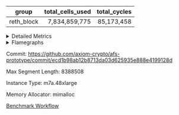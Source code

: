 | group | total_cells_used | total_cycles |
| --- | --- | --- |
| reth_block | <div style='text-align: right'>7,834,859,775</div>  | <div style='text-align: right'>85,173,458</div>  |


<details>
<summary>Detailed Metrics</summary>

| group | block_number | segment | total_cells_used | total_cycles |
| --- | --- | --- | --- | --- |
| reth_block | 18884864 | 0 | <div style='text-align: right'>2,538,037,529</div>  | <div style='text-align: right'>22,602,184</div>  |
| reth_block | 18884864 | 1 | <div style='text-align: right'>1,871,142,199</div>  | <div style='text-align: right'>24,525,931</div>  |
| reth_block | 18884864 | 2 | <div style='text-align: right'>1,591,771,917</div>  | <div style='text-align: right'>24,688,036</div>  |
| reth_block | 18884864 | 3 | <div style='text-align: right'>1,833,908,130</div>  | <div style='text-align: right'>13,357,307</div>  |

| group | block_number | chip_name | segment | rows_used |
| --- | --- | --- | --- | --- |
| reth_block | 18884864 | ProgramChip | 0 | <div style='text-align: right'>534,650</div>  |
| reth_block | 18884864 | VmConnectorAir | 0 | <div style='text-align: right'>2</div>  |
| reth_block | 18884864 | Boundary | 0 | <div style='text-align: right'>1,073,912</div>  |
| reth_block | 18884864 | Merkle | 0 | <div style='text-align: right'>1,077,184</div>  |
| reth_block | 18884864 | AccessAdapter<4> | 0 | <div style='text-align: right'>34</div>  |
| reth_block | 18884864 | AccessAdapter<8> | 0 | <div style='text-align: right'>1,073,924</div>  |
| reth_block | 18884864 | AccessAdapter<16> | 0 | <div style='text-align: right'>38</div>  |
| reth_block | 18884864 | AccessAdapter<32> | 0 | <div style='text-align: right'>20</div>  |
| reth_block | 18884864 | <Rv32VecHeapAdapterAir<1, 2, 2, 32, 32>,FieldExpressionCoreAir> | 0 | <div style='text-align: right'>1</div>  |
| reth_block | 18884864 | <Rv32VecHeapAdapterAir<2, 2, 2, 32, 32>,FieldExpressionCoreAir> | 0 | <div style='text-align: right'>1</div>  |
| reth_block | 18884864 | <Rv32IsEqualModAdapterAir<2, 1, 32, 32>,ModularIsEqualCoreAir<32, 4, 8>> | 0 | <div style='text-align: right'>1</div>  |
| reth_block | 18884864 | <Rv32VecHeapAdapterAir<2, 1, 1, 32, 32>,ModularMulDivCoreAir> | 0 | <div style='text-align: right'>1</div>  |
| reth_block | 18884864 | <Rv32VecHeapAdapterAir<2, 1, 1, 32, 32>,ModularAddSubCoreAir> | 0 | <div style='text-align: right'>1</div>  |
| reth_block | 18884864 | KeccakVmAir | 0 | <div style='text-align: right'>142,392</div>  |
| reth_block | 18884864 | <Rv32HintStoreAdapterAir,Rv32HintStoreCoreAir> | 0 | <div style='text-align: right'>644,853</div>  |
| reth_block | 18884864 | <Rv32MultAdapterAir,MulHCoreAir<4, 8>> | 0 | <div style='text-align: right'>7,676</div>  |
| reth_block | 18884864 | <Rv32MultAdapterAir,MultiplicationCoreAir<4, 8>> | 0 | <div style='text-align: right'>25,111</div>  |
| reth_block | 18884864 | RangeTupleCheckerAir<2> | 0 | <div style='text-align: right'>524,288</div>  |
| reth_block | 18884864 | <Rv32RdWriteAdapterAir,Rv32AuipcCoreAir> | 0 | <div style='text-align: right'>225,265</div>  |
| reth_block | 18884864 | <Rv32JalrAdapterAir,Rv32JalrCoreAir> | 0 | <div style='text-align: right'>470,363</div>  |
| reth_block | 18884864 | <Rv32CondRdWriteAdapterAir,Rv32JalLuiCoreAir> | 0 | <div style='text-align: right'>578,466</div>  |
| reth_block | 18884864 | <Rv32BranchAdapterAir,BranchLessThanCoreAir<4, 8>> | 0 | <div style='text-align: right'>698,890</div>  |
| reth_block | 18884864 | <Rv32BranchAdapterAir,BranchEqualCoreAir<4>> | 0 | <div style='text-align: right'>2,144,353</div>  |
| reth_block | 18884864 | <Rv32LoadStoreAdapterAir,LoadSignExtendCoreAir<4, 8>> | 0 | <div style='text-align: right'>567,479</div>  |
| reth_block | 18884864 | <Rv32LoadStoreAdapterAir,LoadStoreCoreAir<4>> | 0 | <div style='text-align: right'>8,388,530</div>  |
| reth_block | 18884864 | <Rv32BaseAluAdapterAir,ShiftCoreAir<4, 8>> | 0 | <div style='text-align: right'>728,909</div>  |
| reth_block | 18884864 | <Rv32BaseAluAdapterAir,LessThanCoreAir<4, 8>> | 0 | <div style='text-align: right'>481,043</div>  |
| reth_block | 18884864 | <Rv32BaseAluAdapterAir,BaseAluCoreAir<4, 8>> | 0 | <div style='text-align: right'>7,581,066</div>  |
| reth_block | 18884864 | BitwiseOperationLookupAir<8> | 0 | <div style='text-align: right'>65,536</div>  |
| reth_block | 18884864 | PhantomAir | 0 | <div style='text-align: right'>59,681</div>  |
| reth_block | 18884864 | Poseidon2VmAir<BabyBearParameters> | 0 | <div style='text-align: right'>2,151,096</div>  |
| reth_block | 18884864 | VariableRangeCheckerAir | 0 | <div style='text-align: right'>262,144</div>  |
| reth_block | 18884864 | ProgramChip | 1 | <div style='text-align: right'>534,650</div>  |
| reth_block | 18884864 | VmConnectorAir | 1 | <div style='text-align: right'>2</div>  |
| reth_block | 18884864 | Boundary | 1 | <div style='text-align: right'>769,790</div>  |
| reth_block | 18884864 | Merkle | 1 | <div style='text-align: right'>793,552</div>  |
| reth_block | 18884864 | AccessAdapter<8> | 1 | <div style='text-align: right'>790,206</div>  |
| reth_block | 18884864 | AccessAdapter<16> | 1 | <div style='text-align: right'>16,932</div>  |
| reth_block | 18884864 | AccessAdapter<32> | 1 | <div style='text-align: right'>8,466</div>  |
| reth_block | 18884864 | <Rv32VecHeapAdapterAir<1, 2, 2, 32, 32>,FieldExpressionCoreAir> | 1 | <div style='text-align: right'>7,620</div>  |
| reth_block | 18884864 | <Rv32VecHeapAdapterAir<2, 2, 2, 32, 32>,FieldExpressionCoreAir> | 1 | <div style='text-align: right'>4,366</div>  |
| reth_block | 18884864 | <Rv32IsEqualModAdapterAir<2, 1, 32, 32>,ModularIsEqualCoreAir<32, 4, 8>> | 1 | <div style='text-align: right'>19,167</div>  |
| reth_block | 18884864 | <Rv32VecHeapAdapterAir<2, 1, 1, 32, 32>,ModularMulDivCoreAir> | 1 | <div style='text-align: right'>90</div>  |
| reth_block | 18884864 | <Rv32VecHeapAdapterAir<2, 1, 1, 32, 32>,ModularAddSubCoreAir> | 1 | <div style='text-align: right'>30</div>  |
| reth_block | 18884864 | KeccakVmAir | 1 | <div style='text-align: right'>11,064</div>  |
| reth_block | 18884864 | <Rv32HintStoreAdapterAir,Rv32HintStoreCoreAir> | 1 | <div style='text-align: right'>240</div>  |
| reth_block | 18884864 | <Rv32MultAdapterAir,DivRemCoreAir<4, 8>> | 1 | <div style='text-align: right'>684</div>  |
| reth_block | 18884864 | <Rv32MultAdapterAir,MulHCoreAir<4, 8>> | 1 | <div style='text-align: right'>120,880</div>  |
| reth_block | 18884864 | <Rv32MultAdapterAir,MultiplicationCoreAir<4, 8>> | 1 | <div style='text-align: right'>263,470</div>  |
| reth_block | 18884864 | RangeTupleCheckerAir<2> | 1 | <div style='text-align: right'>524,288</div>  |
| reth_block | 18884864 | <Rv32RdWriteAdapterAir,Rv32AuipcCoreAir> | 1 | <div style='text-align: right'>62,635</div>  |
| reth_block | 18884864 | <Rv32JalrAdapterAir,Rv32JalrCoreAir> | 1 | <div style='text-align: right'>352,461</div>  |
| reth_block | 18884864 | <Rv32CondRdWriteAdapterAir,Rv32JalLuiCoreAir> | 1 | <div style='text-align: right'>414,738</div>  |
| reth_block | 18884864 | <Rv32BranchAdapterAir,BranchLessThanCoreAir<4, 8>> | 1 | <div style='text-align: right'>1,986,663</div>  |
| reth_block | 18884864 | <Rv32BranchAdapterAir,BranchEqualCoreAir<4>> | 1 | <div style='text-align: right'>2,113,332</div>  |
| reth_block | 18884864 | <Rv32LoadStoreAdapterAir,LoadSignExtendCoreAir<4, 8>> | 1 | <div style='text-align: right'>862,088</div>  |
| reth_block | 18884864 | <Rv32LoadStoreAdapterAir,LoadStoreCoreAir<4>> | 1 | <div style='text-align: right'>7,883,819</div>  |
| reth_block | 18884864 | <Rv32BaseAluAdapterAir,ShiftCoreAir<4, 8>> | 1 | <div style='text-align: right'>1,409,003</div>  |
| reth_block | 18884864 | <Rv32BaseAluAdapterAir,LessThanCoreAir<4, 8>> | 1 | <div style='text-align: right'>632,407</div>  |
| reth_block | 18884864 | <Rv32BaseAluAdapterAir,BaseAluCoreAir<4, 8>> | 1 | <div style='text-align: right'>8,388,526</div>  |
| reth_block | 18884864 | BitwiseOperationLookupAir<8> | 1 | <div style='text-align: right'>65,536</div>  |
| reth_block | 18884864 | PhantomAir | 1 | <div style='text-align: right'>3,248</div>  |
| reth_block | 18884864 | Poseidon2VmAir<BabyBearParameters> | 1 | <div style='text-align: right'>1,563,342</div>  |
| reth_block | 18884864 | VariableRangeCheckerAir | 1 | <div style='text-align: right'>262,144</div>  |
| reth_block | 18884864 | ProgramChip | 2 | <div style='text-align: right'>534,650</div>  |
| reth_block | 18884864 | VmConnectorAir | 2 | <div style='text-align: right'>2</div>  |
| reth_block | 18884864 | Boundary | 2 | <div style='text-align: right'>558,556</div>  |
| reth_block | 18884864 | Merkle | 2 | <div style='text-align: right'>572,810</div>  |
| reth_block | 18884864 | AccessAdapter<8> | 2 | <div style='text-align: right'>559,932</div>  |
| reth_block | 18884864 | AccessAdapter<16> | 2 | <div style='text-align: right'>1,136</div>  |
| reth_block | 18884864 | AccessAdapter<32> | 2 | <div style='text-align: right'>568</div>  |
| reth_block | 18884864 | <Rv32VecHeapAdapterAir<1, 2, 2, 32, 32>,FieldExpressionCoreAir> | 2 | <div style='text-align: right'>508</div>  |
| reth_block | 18884864 | <Rv32VecHeapAdapterAir<2, 2, 2, 32, 32>,FieldExpressionCoreAir> | 2 | <div style='text-align: right'>295</div>  |
| reth_block | 18884864 | <Rv32IsEqualModAdapterAir<2, 1, 32, 32>,ModularIsEqualCoreAir<32, 4, 8>> | 2 | <div style='text-align: right'>1,278</div>  |
| reth_block | 18884864 | <Rv32VecHeapAdapterAir<2, 1, 1, 32, 32>,ModularMulDivCoreAir> | 2 | <div style='text-align: right'>6</div>  |
| reth_block | 18884864 | <Rv32VecHeapAdapterAir<2, 1, 1, 32, 32>,ModularAddSubCoreAir> | 2 | <div style='text-align: right'>2</div>  |
| reth_block | 18884864 | KeccakVmAir | 2 | <div style='text-align: right'>3,888</div>  |
| reth_block | 18884864 | <Rv32HintStoreAdapterAir,Rv32HintStoreCoreAir> | 2 | <div style='text-align: right'>16</div>  |
| reth_block | 18884864 | <Rv32MultAdapterAir,DivRemCoreAir<4, 8>> | 2 | <div style='text-align: right'>800</div>  |
| reth_block | 18884864 | <Rv32MultAdapterAir,MulHCoreAir<4, 8>> | 2 | <div style='text-align: right'>188,596</div>  |
| reth_block | 18884864 | <Rv32MultAdapterAir,MultiplicationCoreAir<4, 8>> | 2 | <div style='text-align: right'>323,570</div>  |
| reth_block | 18884864 | RangeTupleCheckerAir<2> | 2 | <div style='text-align: right'>524,288</div>  |
| reth_block | 18884864 | <Rv32RdWriteAdapterAir,Rv32AuipcCoreAir> | 2 | <div style='text-align: right'>53,173</div>  |
| reth_block | 18884864 | <Rv32JalrAdapterAir,Rv32JalrCoreAir> | 2 | <div style='text-align: right'>413,250</div>  |
| reth_block | 18884864 | <Rv32CondRdWriteAdapterAir,Rv32JalLuiCoreAir> | 2 | <div style='text-align: right'>367,183</div>  |
| reth_block | 18884864 | <Rv32BranchAdapterAir,BranchLessThanCoreAir<4, 8>> | 2 | <div style='text-align: right'>1,727,296</div>  |
| reth_block | 18884864 | <Rv32BranchAdapterAir,BranchEqualCoreAir<4>> | 2 | <div style='text-align: right'>2,056,775</div>  |
| reth_block | 18884864 | <Rv32LoadStoreAdapterAir,LoadSignExtendCoreAir<4, 8>> | 2 | <div style='text-align: right'>720,846</div>  |
| reth_block | 18884864 | <Rv32LoadStoreAdapterAir,LoadStoreCoreAir<4>> | 2 | <div style='text-align: right'>8,388,567</div>  |
| reth_block | 18884864 | <Rv32BaseAluAdapterAir,ShiftCoreAir<4, 8>> | 2 | <div style='text-align: right'>1,334,672</div>  |
| reth_block | 18884864 | <Rv32BaseAluAdapterAir,LessThanCoreAir<4, 8>> | 2 | <div style='text-align: right'>907,475</div>  |
| reth_block | 18884864 | <Rv32BaseAluAdapterAir,BaseAluCoreAir<4, 8>> | 2 | <div style='text-align: right'>8,201,746</div>  |
| reth_block | 18884864 | BitwiseOperationLookupAir<8> | 2 | <div style='text-align: right'>65,536</div>  |
| reth_block | 18884864 | PhantomAir | 2 | <div style='text-align: right'>1,812</div>  |
| reth_block | 18884864 | Poseidon2VmAir<BabyBearParameters> | 2 | <div style='text-align: right'>1,131,366</div>  |
| reth_block | 18884864 | VariableRangeCheckerAir | 2 | <div style='text-align: right'>262,144</div>  |
| reth_block | 18884864 | ProgramChip | 3 | <div style='text-align: right'>534,650</div>  |
| reth_block | 18884864 | VmConnectorAir | 3 | <div style='text-align: right'>2</div>  |
| reth_block | 18884864 | Boundary | 3 | <div style='text-align: right'>662,810</div>  |
| reth_block | 18884864 | Merkle | 3 | <div style='text-align: right'>889,860</div>  |
| reth_block | 18884864 | AccessAdapter<2> | 3 | <div style='text-align: right'>91,014</div>  |
| reth_block | 18884864 | AccessAdapter<4> | 3 | <div style='text-align: right'>46,886</div>  |
| reth_block | 18884864 | AccessAdapter<8> | 3 | <div style='text-align: right'>662,810</div>  |
| reth_block | 18884864 | KeccakVmAir | 3 | <div style='text-align: right'>133,776</div>  |
| reth_block | 18884864 | <Rv32MultAdapterAir,DivRemCoreAir<4, 8>> | 3 | <div style='text-align: right'>42</div>  |
| reth_block | 18884864 | <Rv32MultAdapterAir,MulHCoreAir<4, 8>> | 3 | <div style='text-align: right'>30,711</div>  |
| reth_block | 18884864 | <Rv32MultAdapterAir,MultiplicationCoreAir<4, 8>> | 3 | <div style='text-align: right'>95,310</div>  |
| reth_block | 18884864 | RangeTupleCheckerAir<2> | 3 | <div style='text-align: right'>524,288</div>  |
| reth_block | 18884864 | <Rv32RdWriteAdapterAir,Rv32AuipcCoreAir> | 3 | <div style='text-align: right'>86,361</div>  |
| reth_block | 18884864 | <Rv32JalrAdapterAir,Rv32JalrCoreAir> | 3 | <div style='text-align: right'>245,887</div>  |
| reth_block | 18884864 | <Rv32CondRdWriteAdapterAir,Rv32JalLuiCoreAir> | 3 | <div style='text-align: right'>195,070</div>  |
| reth_block | 18884864 | <Rv32BranchAdapterAir,BranchLessThanCoreAir<4, 8>> | 3 | <div style='text-align: right'>713,432</div>  |
| reth_block | 18884864 | <Rv32BranchAdapterAir,BranchEqualCoreAir<4>> | 3 | <div style='text-align: right'>1,271,287</div>  |
| reth_block | 18884864 | <Rv32LoadStoreAdapterAir,LoadSignExtendCoreAir<4, 8>> | 3 | <div style='text-align: right'>626,158</div>  |
| reth_block | 18884864 | <Rv32LoadStoreAdapterAir,LoadStoreCoreAir<4>> | 3 | <div style='text-align: right'>4,375,841</div>  |
| reth_block | 18884864 | <Rv32BaseAluAdapterAir,ShiftCoreAir<4, 8>> | 3 | <div style='text-align: right'>678,164</div>  |
| reth_block | 18884864 | <Rv32BaseAluAdapterAir,LessThanCoreAir<4, 8>> | 3 | <div style='text-align: right'>291,432</div>  |
| reth_block | 18884864 | <Rv32BaseAluAdapterAir,BaseAluCoreAir<4, 8>> | 3 | <div style='text-align: right'>4,741,471</div>  |
| reth_block | 18884864 | BitwiseOperationLookupAir<8> | 3 | <div style='text-align: right'>65,536</div>  |
| reth_block | 18884864 | PhantomAir | 3 | <div style='text-align: right'>3,419</div>  |
| reth_block | 18884864 | Poseidon2VmAir<BabyBearParameters> | 3 | <div style='text-align: right'>1,552,670</div>  |
| reth_block | 18884864 | VariableRangeCheckerAir | 3 | <div style='text-align: right'>262,144</div>  |

| group | block_number | dsl_ir | opcode | segment | frequency |
| --- | --- | --- | --- | --- | --- |
| reth_block | 18884864 |  | ADD | 0 | <div style='text-align: right'>5,741,669</div>  |
| reth_block | 18884864 |  | AND | 0 | <div style='text-align: right'>1,216,130</div>  |
| reth_block | 18884864 |  | AUIPC | 0 | <div style='text-align: right'>225,265</div>  |
| reth_block | 18884864 |  | BEQ | 0 | <div style='text-align: right'>628,209</div>  |
| reth_block | 18884864 |  | BGE | 0 | <div style='text-align: right'>103</div>  |
| reth_block | 18884864 |  | BGEU | 0 | <div style='text-align: right'>40,068</div>  |
| reth_block | 18884864 |  | BLT | 0 | <div style='text-align: right'>41,221</div>  |
| reth_block | 18884864 |  | BLTU | 0 | <div style='text-align: right'>617,498</div>  |
| reth_block | 18884864 |  | BNE | 0 | <div style='text-align: right'>1,516,144</div>  |
| reth_block | 18884864 |  | EcAddNe | 0 | <div style='text-align: right'>1</div>  |
| reth_block | 18884864 |  | EcDouble | 0 | <div style='text-align: right'>1</div>  |
| reth_block | 18884864 |  | HINT_STOREW | 0 | <div style='text-align: right'>644,853</div>  |
| reth_block | 18884864 |  | JAL | 0 | <div style='text-align: right'>249,922</div>  |
| reth_block | 18884864 |  | JALR | 0 | <div style='text-align: right'>470,363</div>  |
| reth_block | 18884864 |  | KECCAK256 | 0 | <div style='text-align: right'>491</div>  |
| reth_block | 18884864 |  | LOADB | 0 | <div style='text-align: right'>564,954</div>  |
| reth_block | 18884864 |  | LOADBU | 0 | <div style='text-align: right'>637,534</div>  |
| reth_block | 18884864 |  | LOADH | 0 | <div style='text-align: right'>2,525</div>  |
| reth_block | 18884864 |  | LOADHU | 0 | <div style='text-align: right'>643</div>  |
| reth_block | 18884864 |  | LOADW | 0 | <div style='text-align: right'>3,202,708</div>  |
| reth_block | 18884864 |  | LUI | 0 | <div style='text-align: right'>328,544</div>  |
| reth_block | 18884864 |  | MUL | 0 | <div style='text-align: right'>25,111</div>  |
| reth_block | 18884864 |  | MULHU | 0 | <div style='text-align: right'>7,676</div>  |
| reth_block | 18884864 |  | ModularAddSub | 0 | <div style='text-align: right'>2</div>  |
| reth_block | 18884864 |  | ModularMulDiv | 0 | <div style='text-align: right'>2</div>  |
| reth_block | 18884864 |  | OR | 0 | <div style='text-align: right'>449,787</div>  |
| reth_block | 18884864 |  | PHANTOM | 0 | <div style='text-align: right'>59,681</div>  |
| reth_block | 18884864 |  | SETUP_ISEQ | 0 | <div style='text-align: right'>2</div>  |
| reth_block | 18884864 |  | SLL | 0 | <div style='text-align: right'>383,444</div>  |
| reth_block | 18884864 |  | SLT | 0 | <div style='text-align: right'>3,661</div>  |
| reth_block | 18884864 |  | SLTU | 0 | <div style='text-align: right'>477,382</div>  |
| reth_block | 18884864 |  | SRA | 0 | <div style='text-align: right'>3,660</div>  |
| reth_block | 18884864 |  | SRL | 0 | <div style='text-align: right'>341,805</div>  |
| reth_block | 18884864 |  | STOREB | 0 | <div style='text-align: right'>1,217,496</div>  |
| reth_block | 18884864 |  | STOREH | 0 | <div style='text-align: right'>43,892</div>  |
| reth_block | 18884864 |  | STOREW | 0 | <div style='text-align: right'>3,286,257</div>  |
| reth_block | 18884864 |  | SUB | 0 | <div style='text-align: right'>142,023</div>  |
| reth_block | 18884864 |  | XOR | 0 | <div style='text-align: right'>31,457</div>  |
| reth_block | 18884864 |  | ADD | 1 | <div style='text-align: right'>6,087,814</div>  |
| reth_block | 18884864 |  | AND | 1 | <div style='text-align: right'>937,205</div>  |
| reth_block | 18884864 |  | AUIPC | 1 | <div style='text-align: right'>62,635</div>  |
| reth_block | 18884864 |  | BEQ | 1 | <div style='text-align: right'>1,175,963</div>  |
| reth_block | 18884864 |  | BGE | 1 | <div style='text-align: right'>767,955</div>  |
| reth_block | 18884864 |  | BGEU | 1 | <div style='text-align: right'>916,620</div>  |
| reth_block | 18884864 |  | BLT | 1 | <div style='text-align: right'>20,510</div>  |
| reth_block | 18884864 |  | BLTU | 1 | <div style='text-align: right'>281,578</div>  |
| reth_block | 18884864 |  | BNE | 1 | <div style='text-align: right'>937,369</div>  |
| reth_block | 18884864 |  | DIVU | 1 | <div style='text-align: right'>342</div>  |
| reth_block | 18884864 |  | EcAddNe | 1 | <div style='text-align: right'>4,366</div>  |
| reth_block | 18884864 |  | EcDouble | 1 | <div style='text-align: right'>7,620</div>  |
| reth_block | 18884864 |  | HINT_STOREW | 1 | <div style='text-align: right'>240</div>  |
| reth_block | 18884864 |  | IS_EQ | 1 | <div style='text-align: right'>19,227</div>  |
| reth_block | 18884864 |  | JAL | 1 | <div style='text-align: right'>266,654</div>  |
| reth_block | 18884864 |  | JALR | 1 | <div style='text-align: right'>352,461</div>  |
| reth_block | 18884864 |  | KECCAK256 | 1 | <div style='text-align: right'>344</div>  |
| reth_block | 18884864 |  | LOADB | 1 | <div style='text-align: right'>861,588</div>  |
| reth_block | 18884864 |  | LOADBU | 1 | <div style='text-align: right'>1,398,628</div>  |
| reth_block | 18884864 |  | LOADH | 1 | <div style='text-align: right'>500</div>  |
| reth_block | 18884864 |  | LOADHU | 1 | <div style='text-align: right'>805</div>  |
| reth_block | 18884864 |  | LOADW | 1 | <div style='text-align: right'>3,194,291</div>  |
| reth_block | 18884864 |  | LUI | 1 | <div style='text-align: right'>148,084</div>  |
| reth_block | 18884864 |  | MUL | 1 | <div style='text-align: right'>263,470</div>  |
| reth_block | 18884864 |  | MULH | 1 | <div style='text-align: right'>1,137</div>  |
| reth_block | 18884864 |  | MULHU | 1 | <div style='text-align: right'>119,743</div>  |
| reth_block | 18884864 |  | ModularAddSub | 1 | <div style='text-align: right'>30</div>  |
| reth_block | 18884864 |  | ModularMulDiv | 1 | <div style='text-align: right'>150</div>  |
| reth_block | 18884864 |  | OR | 1 | <div style='text-align: right'>922,902</div>  |
| reth_block | 18884864 |  | PHANTOM | 1 | <div style='text-align: right'>3,248</div>  |
| reth_block | 18884864 |  | REMU | 1 | <div style='text-align: right'>342</div>  |
| reth_block | 18884864 |  | SLL | 1 | <div style='text-align: right'>897,111</div>  |
| reth_block | 18884864 |  | SLT | 1 | <div style='text-align: right'>838</div>  |
| reth_block | 18884864 |  | SLTU | 1 | <div style='text-align: right'>631,569</div>  |
| reth_block | 18884864 |  | SRA | 1 | <div style='text-align: right'>51,366</div>  |
| reth_block | 18884864 |  | SRL | 1 | <div style='text-align: right'>460,526</div>  |
| reth_block | 18884864 |  | STOREB | 1 | <div style='text-align: right'>301,864</div>  |
| reth_block | 18884864 |  | STOREH | 1 | <div style='text-align: right'>2,309</div>  |
| reth_block | 18884864 |  | STOREW | 1 | <div style='text-align: right'>2,985,922</div>  |
| reth_block | 18884864 |  | SUB | 1 | <div style='text-align: right'>242,358</div>  |
| reth_block | 18884864 |  | XOR | 1 | <div style='text-align: right'>198,247</div>  |
| reth_block | 18884864 |  | ADD | 2 | <div style='text-align: right'>6,099,859</div>  |
| reth_block | 18884864 |  | AND | 2 | <div style='text-align: right'>776,282</div>  |
| reth_block | 18884864 |  | AUIPC | 2 | <div style='text-align: right'>53,173</div>  |
| reth_block | 18884864 |  | BEQ | 2 | <div style='text-align: right'>1,125,805</div>  |
| reth_block | 18884864 |  | BGE | 2 | <div style='text-align: right'>670,426</div>  |
| reth_block | 18884864 |  | BGEU | 2 | <div style='text-align: right'>829,591</div>  |
| reth_block | 18884864 |  | BLT | 2 | <div style='text-align: right'>24,707</div>  |
| reth_block | 18884864 |  | BLTU | 2 | <div style='text-align: right'>202,572</div>  |
| reth_block | 18884864 |  | BNE | 2 | <div style='text-align: right'>930,970</div>  |
| reth_block | 18884864 |  | DIVU | 2 | <div style='text-align: right'>400</div>  |
| reth_block | 18884864 |  | EcAddNe | 2 | <div style='text-align: right'>295</div>  |
| reth_block | 18884864 |  | EcDouble | 2 | <div style='text-align: right'>508</div>  |
| reth_block | 18884864 |  | HINT_STOREW | 2 | <div style='text-align: right'>16</div>  |
| reth_block | 18884864 |  | IS_EQ | 2 | <div style='text-align: right'>1,282</div>  |
| reth_block | 18884864 |  | JAL | 2 | <div style='text-align: right'>252,209</div>  |
| reth_block | 18884864 |  | JALR | 2 | <div style='text-align: right'>413,250</div>  |
| reth_block | 18884864 |  | KECCAK256 | 2 | <div style='text-align: right'>162</div>  |
| reth_block | 18884864 |  | LOADB | 2 | <div style='text-align: right'>720,582</div>  |
| reth_block | 18884864 |  | LOADBU | 2 | <div style='text-align: right'>1,583,372</div>  |
| reth_block | 18884864 |  | LOADH | 2 | <div style='text-align: right'>264</div>  |
| reth_block | 18884864 |  | LOADHU | 2 | <div style='text-align: right'>2,634</div>  |
| reth_block | 18884864 |  | LOADW | 2 | <div style='text-align: right'>3,402,723</div>  |
| reth_block | 18884864 |  | LUI | 2 | <div style='text-align: right'>114,974</div>  |
| reth_block | 18884864 |  | MUL | 2 | <div style='text-align: right'>323,570</div>  |
| reth_block | 18884864 |  | MULH | 2 | <div style='text-align: right'>814</div>  |
| reth_block | 18884864 |  | MULHU | 2 | <div style='text-align: right'>187,782</div>  |
| reth_block | 18884864 |  | ModularAddSub | 2 | <div style='text-align: right'>2</div>  |
| reth_block | 18884864 |  | ModularMulDiv | 2 | <div style='text-align: right'>10</div>  |
| reth_block | 18884864 |  | OR | 2 | <div style='text-align: right'>867,130</div>  |
| reth_block | 18884864 |  | PHANTOM | 2 | <div style='text-align: right'>1,812</div>  |
| reth_block | 18884864 |  | REMU | 2 | <div style='text-align: right'>400</div>  |
| reth_block | 18884864 |  | SLL | 2 | <div style='text-align: right'>915,988</div>  |
| reth_block | 18884864 |  | SLT | 2 | <div style='text-align: right'>163</div>  |
| reth_block | 18884864 |  | SLTU | 2 | <div style='text-align: right'>907,312</div>  |
| reth_block | 18884864 |  | SRA | 2 | <div style='text-align: right'>43,127</div>  |
| reth_block | 18884864 |  | SRL | 2 | <div style='text-align: right'>375,557</div>  |
| reth_block | 18884864 |  | STOREB | 2 | <div style='text-align: right'>310,742</div>  |
| reth_block | 18884864 |  | STOREH | 2 | <div style='text-align: right'>1,458</div>  |
| reth_block | 18884864 |  | STOREW | 2 | <div style='text-align: right'>3,087,638</div>  |
| reth_block | 18884864 |  | SUB | 2 | <div style='text-align: right'>317,501</div>  |
| reth_block | 18884864 |  | XOR | 2 | <div style='text-align: right'>140,974</div>  |
| reth_block | 18884864 |  | ADD | 3 | <div style='text-align: right'>3,390,147</div>  |
| reth_block | 18884864 |  | AND | 3 | <div style='text-align: right'>675,817</div>  |
| reth_block | 18884864 |  | AUIPC | 3 | <div style='text-align: right'>86,361</div>  |
| reth_block | 18884864 |  | BEQ | 3 | <div style='text-align: right'>615,963</div>  |
| reth_block | 18884864 |  | BGE | 3 | <div style='text-align: right'>230,654</div>  |
| reth_block | 18884864 |  | BGEU | 3 | <div style='text-align: right'>292,678</div>  |
| reth_block | 18884864 |  | BLT | 3 | <div style='text-align: right'>8,153</div>  |
| reth_block | 18884864 |  | BLTU | 3 | <div style='text-align: right'>181,947</div>  |
| reth_block | 18884864 |  | BNE | 3 | <div style='text-align: right'>655,324</div>  |
| reth_block | 18884864 |  | DIVU | 3 | <div style='text-align: right'>32</div>  |
| reth_block | 18884864 |  | JAL | 3 | <div style='text-align: right'>108,602</div>  |
| reth_block | 18884864 |  | JALR | 3 | <div style='text-align: right'>245,887</div>  |
| reth_block | 18884864 |  | KECCAK256 | 3 | <div style='text-align: right'>2,722</div>  |
| reth_block | 18884864 |  | LOADB | 3 | <div style='text-align: right'>625,570</div>  |
| reth_block | 18884864 |  | LOADBU | 3 | <div style='text-align: right'>635,757</div>  |
| reth_block | 18884864 |  | LOADH | 3 | <div style='text-align: right'>588</div>  |
| reth_block | 18884864 |  | LOADHU | 3 | <div style='text-align: right'>144</div>  |
| reth_block | 18884864 |  | LOADW | 3 | <div style='text-align: right'>1,710,292</div>  |
| reth_block | 18884864 |  | LUI | 3 | <div style='text-align: right'>86,468</div>  |
| reth_block | 18884864 |  | MUL | 3 | <div style='text-align: right'>95,310</div>  |
| reth_block | 18884864 |  | MULH | 3 | <div style='text-align: right'>311</div>  |
| reth_block | 18884864 |  | MULHU | 3 | <div style='text-align: right'>30,400</div>  |
| reth_block | 18884864 |  | OR | 3 | <div style='text-align: right'>466,504</div>  |
| reth_block | 18884864 |  | PHANTOM | 3 | <div style='text-align: right'>3,419</div>  |
| reth_block | 18884864 |  | REMU | 3 | <div style='text-align: right'>10</div>  |
| reth_block | 18884864 |  | SLL | 3 | <div style='text-align: right'>378,883</div>  |
| reth_block | 18884864 |  | SLT | 3 | <div style='text-align: right'>81</div>  |
| reth_block | 18884864 |  | SLTU | 3 | <div style='text-align: right'>291,351</div>  |
| reth_block | 18884864 |  | SRA | 3 | <div style='text-align: right'>17,105</div>  |
| reth_block | 18884864 |  | SRL | 3 | <div style='text-align: right'>282,176</div>  |
| reth_block | 18884864 |  | STOREB | 3 | <div style='text-align: right'>545,145</div>  |
| reth_block | 18884864 |  | STOREH | 3 | <div style='text-align: right'>3,019</div>  |
| reth_block | 18884864 |  | STOREW | 3 | <div style='text-align: right'>1,481,484</div>  |
| reth_block | 18884864 |  | SUB | 3 | <div style='text-align: right'>108,885</div>  |
| reth_block | 18884864 |  | XOR | 3 | <div style='text-align: right'>100,118</div>  |

| group | air_name | block_number | dsl_ir | opcode | segment | cells_used |
| --- | --- | --- | --- | --- | --- | --- |
| reth_block | <Rv32BaseAluAdapterAir,BaseAluCoreAir<4, 8>> | 18884864 |  | ADD | 0 | <div style='text-align: right'>206,700,084</div>  |
| reth_block | AccessAdapter<8> | 18884864 |  | ADD | 0 | <div style='text-align: right'>34</div>  |
| reth_block | Boundary | 18884864 |  | ADD | 0 | <div style='text-align: right'>80</div>  |
| reth_block | Merkle | 18884864 |  | ADD | 0 | <div style='text-align: right'>192</div>  |
| reth_block | <Rv32BaseAluAdapterAir,BaseAluCoreAir<4, 8>> | 18884864 |  | AND | 0 | <div style='text-align: right'>43,780,680</div>  |
| reth_block | <Rv32RdWriteAdapterAir,Rv32AuipcCoreAir> | 18884864 |  | AUIPC | 0 | <div style='text-align: right'>4,730,565</div>  |
| reth_block | AccessAdapter<8> | 18884864 |  | AUIPC | 0 | <div style='text-align: right'>34</div>  |
| reth_block | Boundary | 18884864 |  | AUIPC | 0 | <div style='text-align: right'>80</div>  |
| reth_block | Merkle | 18884864 |  | AUIPC | 0 | <div style='text-align: right'>3,456</div>  |
| reth_block | <Rv32BranchAdapterAir,BranchEqualCoreAir<4>> | 18884864 |  | BEQ | 0 | <div style='text-align: right'>16,333,434</div>  |
| reth_block | <Rv32BranchAdapterAir,BranchLessThanCoreAir<4, 8>> | 18884864 |  | BGE | 0 | <div style='text-align: right'>3,296</div>  |
| reth_block | <Rv32BranchAdapterAir,BranchLessThanCoreAir<4, 8>> | 18884864 |  | BGEU | 0 | <div style='text-align: right'>1,282,176</div>  |
| reth_block | <Rv32BranchAdapterAir,BranchLessThanCoreAir<4, 8>> | 18884864 |  | BLT | 0 | <div style='text-align: right'>1,319,072</div>  |
| reth_block | <Rv32BranchAdapterAir,BranchLessThanCoreAir<4, 8>> | 18884864 |  | BLTU | 0 | <div style='text-align: right'>19,759,936</div>  |
| reth_block | <Rv32BranchAdapterAir,BranchEqualCoreAir<4>> | 18884864 |  | BNE | 0 | <div style='text-align: right'>39,419,744</div>  |
| reth_block | <Rv32VecHeapAdapterAir<2, 2, 2, 32, 32>,FieldExpressionCoreAir> | 18884864 |  | EcAddNe | 0 | <div style='text-align: right'>619</div>  |
| reth_block | AccessAdapter<16> | 18884864 |  | EcAddNe | 0 | <div style='text-align: right'>275</div>  |
| reth_block | AccessAdapter<32> | 18884864 |  | EcAddNe | 0 | <div style='text-align: right'>246</div>  |
| reth_block | AccessAdapter<8> | 18884864 |  | EcAddNe | 0 | <div style='text-align: right'>306</div>  |
| reth_block | Boundary | 18884864 |  | EcAddNe | 0 | <div style='text-align: right'>160</div>  |
| reth_block | Merkle | 18884864 |  | EcAddNe | 0 | <div style='text-align: right'>192</div>  |
| reth_block | <Rv32VecHeapAdapterAir<1, 2, 2, 32, 32>,FieldExpressionCoreAir> | 18884864 |  | EcDouble | 0 | <div style='text-align: right'>543</div>  |
| reth_block | <Rv32HintStoreAdapterAir,Rv32HintStoreCoreAir> | 18884864 |  | HINT_STOREW | 0 | <div style='text-align: right'>16,766,178</div>  |
| reth_block | AccessAdapter<8> | 18884864 |  | HINT_STOREW | 0 | <div style='text-align: right'>4,184,329</div>  |
| reth_block | Boundary | 18884864 |  | HINT_STOREW | 0 | <div style='text-align: right'>9,845,480</div>  |
| reth_block | Merkle | 18884864 |  | HINT_STOREW | 0 | <div style='text-align: right'>15,812,032</div>  |
| reth_block | <Rv32CondRdWriteAdapterAir,Rv32JalLuiCoreAir> | 18884864 |  | JAL | 0 | <div style='text-align: right'>4,498,596</div>  |
| reth_block | <Rv32JalrAdapterAir,Rv32JalrCoreAir> | 18884864 |  | JALR | 0 | <div style='text-align: right'>13,170,164</div>  |
| reth_block | AccessAdapter<8> | 18884864 |  | KECCAK256 | 0 | <div style='text-align: right'>68</div>  |
| reth_block | Boundary | 18884864 |  | KECCAK256 | 0 | <div style='text-align: right'>160</div>  |
| reth_block | KeccakVmAir | 18884864 |  | KECCAK256 | 0 | <div style='text-align: right'>450,528,288</div>  |
| reth_block | Merkle | 18884864 |  | KECCAK256 | 0 | <div style='text-align: right'>512</div>  |
| reth_block | <Rv32LoadStoreAdapterAir,LoadSignExtendCoreAir<4, 8>> | 18884864 |  | LOADB | 0 | <div style='text-align: right'>19,773,390</div>  |
| reth_block | <Rv32LoadStoreAdapterAir,LoadStoreCoreAir<4>> | 18884864 |  | LOADBU | 0 | <div style='text-align: right'>25,501,360</div>  |
| reth_block | AccessAdapter<8> | 18884864 |  | LOADBU | 0 | <div style='text-align: right'>85</div>  |
| reth_block | Boundary | 18884864 |  | LOADBU | 0 | <div style='text-align: right'>200</div>  |
| reth_block | Merkle | 18884864 |  | LOADBU | 0 | <div style='text-align: right'>832</div>  |
| reth_block | <Rv32LoadStoreAdapterAir,LoadSignExtendCoreAir<4, 8>> | 18884864 |  | LOADH | 0 | <div style='text-align: right'>88,375</div>  |
| reth_block | <Rv32LoadStoreAdapterAir,LoadStoreCoreAir<4>> | 18884864 |  | LOADHU | 0 | <div style='text-align: right'>25,720</div>  |
| reth_block | <Rv32LoadStoreAdapterAir,LoadStoreCoreAir<4>> | 18884864 |  | LOADW | 0 | <div style='text-align: right'>128,108,320</div>  |
| reth_block | AccessAdapter<8> | 18884864 |  | LOADW | 0 | <div style='text-align: right'>459</div>  |
| reth_block | Boundary | 18884864 |  | LOADW | 0 | <div style='text-align: right'>1,080</div>  |
| reth_block | Merkle | 18884864 |  | LOADW | 0 | <div style='text-align: right'>6,912</div>  |
| reth_block | <Rv32CondRdWriteAdapterAir,Rv32JalLuiCoreAir> | 18884864 |  | LUI | 0 | <div style='text-align: right'>5,913,792</div>  |
| reth_block | <Rv32MultAdapterAir,MultiplicationCoreAir<4, 8>> | 18884864 |  | MUL | 0 | <div style='text-align: right'>778,441</div>  |
| reth_block | <Rv32MultAdapterAir,MulHCoreAir<4, 8>> | 18884864 |  | MULHU | 0 | <div style='text-align: right'>299,364</div>  |
| reth_block | <Rv32VecHeapAdapterAir<2, 1, 1, 32, 32>,ModularAddSubCoreAir> | 18884864 |  | ModularAddSub | 0 | <div style='text-align: right'>398</div>  |
| reth_block | AccessAdapter<16> | 18884864 |  | ModularAddSub | 0 | <div style='text-align: right'>200</div>  |
| reth_block | AccessAdapter<32> | 18884864 |  | ModularAddSub | 0 | <div style='text-align: right'>164</div>  |
| reth_block | AccessAdapter<4> | 18884864 |  | ModularAddSub | 0 | <div style='text-align: right'>221</div>  |
| reth_block | AccessAdapter<8> | 18884864 |  | ModularAddSub | 0 | <div style='text-align: right'>306</div>  |
| reth_block | Boundary | 18884864 |  | ModularAddSub | 0 | <div style='text-align: right'>720</div>  |
| reth_block | Merkle | 18884864 |  | ModularAddSub | 0 | <div style='text-align: right'>3,648</div>  |
| reth_block | <Rv32VecHeapAdapterAir<2, 1, 1, 32, 32>,ModularMulDivCoreAir> | 18884864 |  | ModularMulDiv | 0 | <div style='text-align: right'>522</div>  |
| reth_block | <Rv32BaseAluAdapterAir,BaseAluCoreAir<4, 8>> | 18884864 |  | OR | 0 | <div style='text-align: right'>16,192,332</div>  |
| reth_block | AccessAdapter<8> | 18884864 |  | OR | 0 | <div style='text-align: right'>17</div>  |
| reth_block | Boundary | 18884864 |  | OR | 0 | <div style='text-align: right'>40</div>  |
| reth_block | PhantomAir | 18884864 |  | PHANTOM | 0 | <div style='text-align: right'>358,086</div>  |
| reth_block | <Rv32IsEqualModAdapterAir<2, 1, 32, 32>,ModularIsEqualCoreAir<32, 4, 8>> | 18884864 |  | SETUP_ISEQ | 0 | <div style='text-align: right'>332</div>  |
| reth_block | <Rv32BaseAluAdapterAir,ShiftCoreAir<4, 8>> | 18884864 |  | SLL | 0 | <div style='text-align: right'>20,322,532</div>  |
| reth_block | <Rv32BaseAluAdapterAir,LessThanCoreAir<4, 8>> | 18884864 |  | SLT | 0 | <div style='text-align: right'>135,457</div>  |
| reth_block | <Rv32BaseAluAdapterAir,LessThanCoreAir<4, 8>> | 18884864 |  | SLTU | 0 | <div style='text-align: right'>17,663,134</div>  |
| reth_block | <Rv32BaseAluAdapterAir,ShiftCoreAir<4, 8>> | 18884864 |  | SRA | 0 | <div style='text-align: right'>193,980</div>  |
| reth_block | <Rv32BaseAluAdapterAir,ShiftCoreAir<4, 8>> | 18884864 |  | SRL | 0 | <div style='text-align: right'>18,115,665</div>  |
| reth_block | <Rv32LoadStoreAdapterAir,LoadStoreCoreAir<4>> | 18884864 |  | STOREB | 0 | <div style='text-align: right'>48,699,840</div>  |
| reth_block | AccessAdapter<8> | 18884864 |  | STOREB | 0 | <div style='text-align: right'>352,189</div>  |
| reth_block | Boundary | 18884864 |  | STOREB | 0 | <div style='text-align: right'>828,680</div>  |
| reth_block | Merkle | 18884864 |  | STOREB | 0 | <div style='text-align: right'>1,373,120</div>  |
| reth_block | <Rv32LoadStoreAdapterAir,LoadStoreCoreAir<4>> | 18884864 |  | STOREH | 0 | <div style='text-align: right'>1,755,680</div>  |
| reth_block | AccessAdapter<8> | 18884864 |  | STOREH | 0 | <div style='text-align: right'>6,341</div>  |
| reth_block | Boundary | 18884864 |  | STOREH | 0 | <div style='text-align: right'>14,920</div>  |
| reth_block | Merkle | 18884864 |  | STOREH | 0 | <div style='text-align: right'>28,608</div>  |
| reth_block | <Rv32LoadStoreAdapterAir,LoadStoreCoreAir<4>> | 18884864 |  | STOREW | 0 | <div style='text-align: right'>131,450,280</div>  |
| reth_block | AccessAdapter<16> | 18884864 |  | STOREW | 0 | <div style='text-align: right'>125</div>  |
| reth_block | AccessAdapter<32> | 18884864 |  | STOREW | 0 | <div style='text-align: right'>123</div>  |
| reth_block | AccessAdapter<8> | 18884864 |  | STOREW | 0 | <div style='text-align: right'>4,584,492</div>  |
| reth_block | Boundary | 18884864 |  | STOREW | 0 | <div style='text-align: right'>10,786,640</div>  |
| reth_block | Merkle | 18884864 |  | STOREW | 0 | <div style='text-align: right'>17,240,320</div>  |
| reth_block | <Rv32BaseAluAdapterAir,BaseAluCoreAir<4, 8>> | 18884864 |  | SUB | 0 | <div style='text-align: right'>5,112,828</div>  |
| reth_block | <Rv32BaseAluAdapterAir,BaseAluCoreAir<4, 8>> | 18884864 |  | XOR | 0 | <div style='text-align: right'>1,132,452</div>  |
| reth_block | <Rv32BaseAluAdapterAir,BaseAluCoreAir<4, 8>> | 18884864 |  | ADD | 1 | <div style='text-align: right'>219,161,304</div>  |
| reth_block | AccessAdapter<8> | 18884864 |  | ADD | 1 | <div style='text-align: right'>68</div>  |
| reth_block | Boundary | 18884864 |  | ADD | 1 | <div style='text-align: right'>160</div>  |
| reth_block | Merkle | 18884864 |  | ADD | 1 | <div style='text-align: right'>64</div>  |
| reth_block | <Rv32BaseAluAdapterAir,BaseAluCoreAir<4, 8>> | 18884864 |  | AND | 1 | <div style='text-align: right'>33,739,380</div>  |
| reth_block | AccessAdapter<8> | 18884864 |  | AND | 1 | <div style='text-align: right'>34</div>  |
| reth_block | Boundary | 18884864 |  | AND | 1 | <div style='text-align: right'>80</div>  |
| reth_block | Merkle | 18884864 |  | AND | 1 | <div style='text-align: right'>3,584</div>  |
| reth_block | <Rv32RdWriteAdapterAir,Rv32AuipcCoreAir> | 18884864 |  | AUIPC | 1 | <div style='text-align: right'>1,315,335</div>  |
| reth_block | <Rv32BranchAdapterAir,BranchEqualCoreAir<4>> | 18884864 |  | BEQ | 1 | <div style='text-align: right'>30,575,038</div>  |
| reth_block | <Rv32BranchAdapterAir,BranchLessThanCoreAir<4, 8>> | 18884864 |  | BGE | 1 | <div style='text-align: right'>24,574,560</div>  |
| reth_block | <Rv32BranchAdapterAir,BranchLessThanCoreAir<4, 8>> | 18884864 |  | BGEU | 1 | <div style='text-align: right'>29,331,840</div>  |
| reth_block | <Rv32BranchAdapterAir,BranchLessThanCoreAir<4, 8>> | 18884864 |  | BLT | 1 | <div style='text-align: right'>656,320</div>  |
| reth_block | <Rv32BranchAdapterAir,BranchLessThanCoreAir<4, 8>> | 18884864 |  | BLTU | 1 | <div style='text-align: right'>9,010,496</div>  |
| reth_block | <Rv32BranchAdapterAir,BranchEqualCoreAir<4>> | 18884864 |  | BNE | 1 | <div style='text-align: right'>24,371,594</div>  |
| reth_block | <Rv32MultAdapterAir,DivRemCoreAir<4, 8>> | 18884864 |  | DIVU | 1 | <div style='text-align: right'>19,494</div>  |
| reth_block | <Rv32VecHeapAdapterAir<2, 2, 2, 32, 32>,FieldExpressionCoreAir> | 18884864 |  | EcAddNe | 1 | <div style='text-align: right'>2,702,554</div>  |
| reth_block | AccessAdapter<16> | 18884864 |  | EcAddNe | 1 | <div style='text-align: right'>161,650</div>  |
| reth_block | AccessAdapter<32> | 18884864 |  | EcAddNe | 1 | <div style='text-align: right'>132,553</div>  |
| reth_block | AccessAdapter<8> | 18884864 |  | EcAddNe | 1 | <div style='text-align: right'>219,844</div>  |
| reth_block | <Rv32VecHeapAdapterAir<1, 2, 2, 32, 32>,FieldExpressionCoreAir> | 18884864 |  | EcDouble | 1 | <div style='text-align: right'>4,137,660</div>  |
| reth_block | AccessAdapter<16> | 18884864 |  | EcDouble | 1 | <div style='text-align: right'>9,250</div>  |
| reth_block | AccessAdapter<32> | 18884864 |  | EcDouble | 1 | <div style='text-align: right'>7,585</div>  |
| reth_block | AccessAdapter<8> | 18884864 |  | EcDouble | 1 | <div style='text-align: right'>12,580</div>  |
| reth_block | <Rv32HintStoreAdapterAir,Rv32HintStoreCoreAir> | 18884864 |  | HINT_STOREW | 1 | <div style='text-align: right'>6,240</div>  |
| reth_block | AccessAdapter<16> | 18884864 |  | HINT_STOREW | 1 | <div style='text-align: right'>1,500</div>  |
| reth_block | AccessAdapter<32> | 18884864 |  | HINT_STOREW | 1 | <div style='text-align: right'>1,230</div>  |
| reth_block | AccessAdapter<8> | 18884864 |  | HINT_STOREW | 1 | <div style='text-align: right'>2,040</div>  |
| reth_block | <Rv32IsEqualModAdapterAir<2, 1, 32, 32>,ModularIsEqualCoreAir<32, 4, 8>> | 18884864 |  | IS_EQ | 1 | <div style='text-align: right'>3,191,682</div>  |
| reth_block | AccessAdapter<16> | 18884864 |  | IS_EQ | 1 | <div style='text-align: right'>25,750</div>  |
| reth_block | AccessAdapter<32> | 18884864 |  | IS_EQ | 1 | <div style='text-align: right'>21,115</div>  |
| reth_block | AccessAdapter<8> | 18884864 |  | IS_EQ | 1 | <div style='text-align: right'>34,952</div>  |
| reth_block | Boundary | 18884864 |  | IS_EQ | 1 | <div style='text-align: right'>160</div>  |
| reth_block | Merkle | 18884864 |  | IS_EQ | 1 | <div style='text-align: right'>192</div>  |
| reth_block | <Rv32CondRdWriteAdapterAir,Rv32JalLuiCoreAir> | 18884864 |  | JAL | 1 | <div style='text-align: right'>4,799,772</div>  |
| reth_block | <Rv32JalrAdapterAir,Rv32JalrCoreAir> | 18884864 |  | JALR | 1 | <div style='text-align: right'>9,868,908</div>  |
| reth_block | AccessAdapter<16> | 18884864 |  | KECCAK256 | 1 | <div style='text-align: right'>1,500</div>  |
| reth_block | AccessAdapter<32> | 18884864 |  | KECCAK256 | 1 | <div style='text-align: right'>1,230</div>  |
| reth_block | AccessAdapter<8> | 18884864 |  | KECCAK256 | 1 | <div style='text-align: right'>2,176</div>  |
| reth_block | Boundary | 18884864 |  | KECCAK256 | 1 | <div style='text-align: right'>320</div>  |
| reth_block | KeccakVmAir | 18884864 |  | KECCAK256 | 1 | <div style='text-align: right'>35,006,496</div>  |
| reth_block | Merkle | 18884864 |  | KECCAK256 | 1 | <div style='text-align: right'>896</div>  |
| reth_block | <Rv32LoadStoreAdapterAir,LoadSignExtendCoreAir<4, 8>> | 18884864 |  | LOADB | 1 | <div style='text-align: right'>30,155,580</div>  |
| reth_block | AccessAdapter<8> | 18884864 |  | LOADB | 1 | <div style='text-align: right'>1,292</div>  |
| reth_block | Boundary | 18884864 |  | LOADB | 1 | <div style='text-align: right'>3,040</div>  |
| reth_block | Merkle | 18884864 |  | LOADB | 1 | <div style='text-align: right'>3,712</div>  |
| reth_block | <Rv32LoadStoreAdapterAir,LoadStoreCoreAir<4>> | 18884864 |  | LOADBU | 1 | <div style='text-align: right'>55,945,120</div>  |
| reth_block | AccessAdapter<16> | 18884864 |  | LOADBU | 1 | <div style='text-align: right'>3,800</div>  |
| reth_block | AccessAdapter<32> | 18884864 |  | LOADBU | 1 | <div style='text-align: right'>3,731</div>  |
| reth_block | AccessAdapter<8> | 18884864 |  | LOADBU | 1 | <div style='text-align: right'>44,625</div>  |
| reth_block | Boundary | 18884864 |  | LOADBU | 1 | <div style='text-align: right'>94,040</div>  |
| reth_block | Merkle | 18884864 |  | LOADBU | 1 | <div style='text-align: right'>389,120</div>  |
| reth_block | <Rv32LoadStoreAdapterAir,LoadSignExtendCoreAir<4, 8>> | 18884864 |  | LOADH | 1 | <div style='text-align: right'>17,500</div>  |
| reth_block | <Rv32LoadStoreAdapterAir,LoadStoreCoreAir<4>> | 18884864 |  | LOADHU | 1 | <div style='text-align: right'>32,200</div>  |
| reth_block | AccessAdapter<8> | 18884864 |  | LOADHU | 1 | <div style='text-align: right'>901</div>  |
| reth_block | Boundary | 18884864 |  | LOADHU | 1 | <div style='text-align: right'>2,120</div>  |
| reth_block | Merkle | 18884864 |  | LOADHU | 1 | <div style='text-align: right'>4,544</div>  |
| reth_block | <Rv32LoadStoreAdapterAir,LoadStoreCoreAir<4>> | 18884864 |  | LOADW | 1 | <div style='text-align: right'>127,771,640</div>  |
| reth_block | AccessAdapter<16> | 18884864 |  | LOADW | 1 | <div style='text-align: right'>102,725</div>  |
| reth_block | AccessAdapter<32> | 18884864 |  | LOADW | 1 | <div style='text-align: right'>83,599</div>  |
| reth_block | AccessAdapter<8> | 18884864 |  | LOADW | 1 | <div style='text-align: right'>1,208,513</div>  |
| reth_block | Boundary | 18884864 |  | LOADW | 1 | <div style='text-align: right'>2,513,600</div>  |
| reth_block | Merkle | 18884864 |  | LOADW | 1 | <div style='text-align: right'>4,055,936</div>  |
| reth_block | <Rv32CondRdWriteAdapterAir,Rv32JalLuiCoreAir> | 18884864 |  | LUI | 1 | <div style='text-align: right'>2,665,512</div>  |
| reth_block | <Rv32MultAdapterAir,MultiplicationCoreAir<4, 8>> | 18884864 |  | MUL | 1 | <div style='text-align: right'>8,167,570</div>  |
| reth_block | <Rv32MultAdapterAir,MulHCoreAir<4, 8>> | 18884864 |  | MULH | 1 | <div style='text-align: right'>44,343</div>  |
| reth_block | <Rv32MultAdapterAir,MulHCoreAir<4, 8>> | 18884864 |  | MULHU | 1 | <div style='text-align: right'>4,669,977</div>  |
| reth_block | <Rv32VecHeapAdapterAir<2, 1, 1, 32, 32>,ModularAddSubCoreAir> | 18884864 |  | ModularAddSub | 1 | <div style='text-align: right'>5,970</div>  |
| reth_block | AccessAdapter<16> | 18884864 |  | ModularAddSub | 1 | <div style='text-align: right'>3,000</div>  |
| reth_block | AccessAdapter<32> | 18884864 |  | ModularAddSub | 1 | <div style='text-align: right'>2,460</div>  |
| reth_block | AccessAdapter<8> | 18884864 |  | ModularAddSub | 1 | <div style='text-align: right'>4,080</div>  |
| reth_block | <Rv32VecHeapAdapterAir<2, 1, 1, 32, 32>,ModularMulDivCoreAir> | 18884864 |  | ModularMulDiv | 1 | <div style='text-align: right'>39,150</div>  |
| reth_block | AccessAdapter<16> | 18884864 |  | ModularMulDiv | 1 | <div style='text-align: right'>12,000</div>  |
| reth_block | AccessAdapter<32> | 18884864 |  | ModularMulDiv | 1 | <div style='text-align: right'>9,840</div>  |
| reth_block | AccessAdapter<8> | 18884864 |  | ModularMulDiv | 1 | <div style='text-align: right'>16,320</div>  |
| reth_block | <Rv32BaseAluAdapterAir,BaseAluCoreAir<4, 8>> | 18884864 |  | OR | 1 | <div style='text-align: right'>33,224,472</div>  |
| reth_block | PhantomAir | 18884864 |  | PHANTOM | 1 | <div style='text-align: right'>19,488</div>  |
| reth_block | <Rv32MultAdapterAir,DivRemCoreAir<4, 8>> | 18884864 |  | REMU | 1 | <div style='text-align: right'>19,494</div>  |
| reth_block | <Rv32BaseAluAdapterAir,ShiftCoreAir<4, 8>> | 18884864 |  | SLL | 1 | <div style='text-align: right'>47,546,883</div>  |
| reth_block | <Rv32BaseAluAdapterAir,LessThanCoreAir<4, 8>> | 18884864 |  | SLT | 1 | <div style='text-align: right'>31,006</div>  |
| reth_block | <Rv32BaseAluAdapterAir,LessThanCoreAir<4, 8>> | 18884864 |  | SLTU | 1 | <div style='text-align: right'>23,368,053</div>  |
| reth_block | <Rv32BaseAluAdapterAir,ShiftCoreAir<4, 8>> | 18884864 |  | SRA | 1 | <div style='text-align: right'>2,722,398</div>  |
| reth_block | AccessAdapter<8> | 18884864 |  | SRA | 1 | <div style='text-align: right'>17</div>  |
| reth_block | Boundary | 18884864 |  | SRA | 1 | <div style='text-align: right'>40</div>  |
| reth_block | Merkle | 18884864 |  | SRA | 1 | <div style='text-align: right'>192</div>  |
| reth_block | <Rv32BaseAluAdapterAir,ShiftCoreAir<4, 8>> | 18884864 |  | SRL | 1 | <div style='text-align: right'>24,407,878</div>  |
| reth_block | <Rv32LoadStoreAdapterAir,LoadStoreCoreAir<4>> | 18884864 |  | STOREB | 1 | <div style='text-align: right'>12,074,560</div>  |
| reth_block | AccessAdapter<16> | 18884864 |  | STOREB | 1 | <div style='text-align: right'>5,925</div>  |
| reth_block | AccessAdapter<32> | 18884864 |  | STOREB | 1 | <div style='text-align: right'>4,879</div>  |
| reth_block | AccessAdapter<8> | 18884864 |  | STOREB | 1 | <div style='text-align: right'>157,131</div>  |
| reth_block | Boundary | 18884864 |  | STOREB | 1 | <div style='text-align: right'>351,960</div>  |
| reth_block | Merkle | 18884864 |  | STOREB | 1 | <div style='text-align: right'>975,296</div>  |
| reth_block | <Rv32LoadStoreAdapterAir,LoadStoreCoreAir<4>> | 18884864 |  | STOREH | 1 | <div style='text-align: right'>92,360</div>  |
| reth_block | AccessAdapter<8> | 18884864 |  | STOREH | 1 | <div style='text-align: right'>119</div>  |
| reth_block | Boundary | 18884864 |  | STOREH | 1 | <div style='text-align: right'>280</div>  |
| reth_block | Merkle | 18884864 |  | STOREH | 1 | <div style='text-align: right'>1,216</div>  |
| reth_block | <Rv32LoadStoreAdapterAir,LoadStoreCoreAir<4>> | 18884864 |  | STOREW | 1 | <div style='text-align: right'>119,436,880</div>  |
| reth_block | AccessAdapter<16> | 18884864 |  | STOREW | 1 | <div style='text-align: right'>12,200</div>  |
| reth_block | AccessAdapter<32> | 18884864 |  | STOREW | 1 | <div style='text-align: right'>10,004</div>  |
| reth_block | AccessAdapter<8> | 18884864 |  | STOREW | 1 | <div style='text-align: right'>5,299,835</div>  |
| reth_block | Boundary | 18884864 |  | STOREW | 1 | <div style='text-align: right'>12,430,000</div>  |
| reth_block | Merkle | 18884864 |  | STOREW | 1 | <div style='text-align: right'>19,958,848</div>  |
| reth_block | <Rv32BaseAluAdapterAir,BaseAluCoreAir<4, 8>> | 18884864 |  | SUB | 1 | <div style='text-align: right'>8,724,888</div>  |
| reth_block | <Rv32BaseAluAdapterAir,BaseAluCoreAir<4, 8>> | 18884864 |  | XOR | 1 | <div style='text-align: right'>7,136,892</div>  |
| reth_block | <Rv32BaseAluAdapterAir,BaseAluCoreAir<4, 8>> | 18884864 |  | ADD | 2 | <div style='text-align: right'>219,594,924</div>  |
| reth_block | AccessAdapter<8> | 18884864 |  | ADD | 2 | <div style='text-align: right'>17</div>  |
| reth_block | Boundary | 18884864 |  | ADD | 2 | <div style='text-align: right'>40</div>  |
| reth_block | Merkle | 18884864 |  | ADD | 2 | <div style='text-align: right'>64</div>  |
| reth_block | <Rv32BaseAluAdapterAir,BaseAluCoreAir<4, 8>> | 18884864 |  | AND | 2 | <div style='text-align: right'>27,946,152</div>  |
| reth_block | <Rv32RdWriteAdapterAir,Rv32AuipcCoreAir> | 18884864 |  | AUIPC | 2 | <div style='text-align: right'>1,116,633</div>  |
| reth_block | <Rv32BranchAdapterAir,BranchEqualCoreAir<4>> | 18884864 |  | BEQ | 2 | <div style='text-align: right'>29,270,930</div>  |
| reth_block | <Rv32BranchAdapterAir,BranchLessThanCoreAir<4, 8>> | 18884864 |  | BGE | 2 | <div style='text-align: right'>21,453,632</div>  |
| reth_block | <Rv32BranchAdapterAir,BranchLessThanCoreAir<4, 8>> | 18884864 |  | BGEU | 2 | <div style='text-align: right'>26,546,912</div>  |
| reth_block | <Rv32BranchAdapterAir,BranchLessThanCoreAir<4, 8>> | 18884864 |  | BLT | 2 | <div style='text-align: right'>790,624</div>  |
| reth_block | <Rv32BranchAdapterAir,BranchLessThanCoreAir<4, 8>> | 18884864 |  | BLTU | 2 | <div style='text-align: right'>6,482,304</div>  |
| reth_block | <Rv32BranchAdapterAir,BranchEqualCoreAir<4>> | 18884864 |  | BNE | 2 | <div style='text-align: right'>24,205,220</div>  |
| reth_block | AccessAdapter<8> | 18884864 |  | BNE | 2 | <div style='text-align: right'>17</div>  |
| reth_block | Boundary | 18884864 |  | BNE | 2 | <div style='text-align: right'>40</div>  |
| reth_block | Merkle | 18884864 |  | BNE | 2 | <div style='text-align: right'>128</div>  |
| reth_block | <Rv32MultAdapterAir,DivRemCoreAir<4, 8>> | 18884864 |  | DIVU | 2 | <div style='text-align: right'>22,800</div>  |
| reth_block | <Rv32VecHeapAdapterAir<2, 2, 2, 32, 32>,FieldExpressionCoreAir> | 18884864 |  | EcAddNe | 2 | <div style='text-align: right'>182,605</div>  |
| reth_block | AccessAdapter<16> | 18884864 |  | EcAddNe | 2 | <div style='text-align: right'>10,800</div>  |
| reth_block | AccessAdapter<32> | 18884864 |  | EcAddNe | 2 | <div style='text-align: right'>8,856</div>  |
| reth_block | AccessAdapter<8> | 18884864 |  | EcAddNe | 2 | <div style='text-align: right'>14,688</div>  |
| reth_block | <Rv32VecHeapAdapterAir<1, 2, 2, 32, 32>,FieldExpressionCoreAir> | 18884864 |  | EcDouble | 2 | <div style='text-align: right'>275,844</div>  |
| reth_block | AccessAdapter<16> | 18884864 |  | EcDouble | 2 | <div style='text-align: right'>600</div>  |
| reth_block | AccessAdapter<32> | 18884864 |  | EcDouble | 2 | <div style='text-align: right'>492</div>  |
| reth_block | AccessAdapter<8> | 18884864 |  | EcDouble | 2 | <div style='text-align: right'>816</div>  |
| reth_block | <Rv32HintStoreAdapterAir,Rv32HintStoreCoreAir> | 18884864 |  | HINT_STOREW | 2 | <div style='text-align: right'>416</div>  |
| reth_block | AccessAdapter<16> | 18884864 |  | HINT_STOREW | 2 | <div style='text-align: right'>100</div>  |
| reth_block | AccessAdapter<32> | 18884864 |  | HINT_STOREW | 2 | <div style='text-align: right'>82</div>  |
| reth_block | AccessAdapter<8> | 18884864 |  | HINT_STOREW | 2 | <div style='text-align: right'>136</div>  |
| reth_block | <Rv32IsEqualModAdapterAir<2, 1, 32, 32>,ModularIsEqualCoreAir<32, 4, 8>> | 18884864 |  | IS_EQ | 2 | <div style='text-align: right'>212,812</div>  |
| reth_block | AccessAdapter<16> | 18884864 |  | IS_EQ | 2 | <div style='text-align: right'>1,800</div>  |
| reth_block | AccessAdapter<32> | 18884864 |  | IS_EQ | 2 | <div style='text-align: right'>1,476</div>  |
| reth_block | AccessAdapter<8> | 18884864 |  | IS_EQ | 2 | <div style='text-align: right'>2,448</div>  |
| reth_block | <Rv32CondRdWriteAdapterAir,Rv32JalLuiCoreAir> | 18884864 |  | JAL | 2 | <div style='text-align: right'>4,539,762</div>  |
| reth_block | <Rv32JalrAdapterAir,Rv32JalrCoreAir> | 18884864 |  | JALR | 2 | <div style='text-align: right'>11,571,000</div>  |
| reth_block | AccessAdapter<16> | 18884864 |  | KECCAK256 | 2 | <div style='text-align: right'>100</div>  |
| reth_block | AccessAdapter<32> | 18884864 |  | KECCAK256 | 2 | <div style='text-align: right'>82</div>  |
| reth_block | AccessAdapter<8> | 18884864 |  | KECCAK256 | 2 | <div style='text-align: right'>136</div>  |
| reth_block | KeccakVmAir | 18884864 |  | KECCAK256 | 2 | <div style='text-align: right'>12,301,632</div>  |
| reth_block | <Rv32LoadStoreAdapterAir,LoadSignExtendCoreAir<4, 8>> | 18884864 |  | LOADB | 2 | <div style='text-align: right'>25,220,370</div>  |
| reth_block | AccessAdapter<8> | 18884864 |  | LOADB | 2 | <div style='text-align: right'>1,904</div>  |
| reth_block | Boundary | 18884864 |  | LOADB | 2 | <div style='text-align: right'>4,480</div>  |
| reth_block | Merkle | 18884864 |  | LOADB | 2 | <div style='text-align: right'>4,800</div>  |
| reth_block | <Rv32LoadStoreAdapterAir,LoadStoreCoreAir<4>> | 18884864 |  | LOADBU | 2 | <div style='text-align: right'>63,334,880</div>  |
| reth_block | AccessAdapter<16> | 18884864 |  | LOADBU | 2 | <div style='text-align: right'>350</div>  |
| reth_block | AccessAdapter<32> | 18884864 |  | LOADBU | 2 | <div style='text-align: right'>328</div>  |
| reth_block | AccessAdapter<8> | 18884864 |  | LOADBU | 2 | <div style='text-align: right'>42,007</div>  |
| reth_block | Boundary | 18884864 |  | LOADBU | 2 | <div style='text-align: right'>97,800</div>  |
| reth_block | Merkle | 18884864 |  | LOADBU | 2 | <div style='text-align: right'>271,552</div>  |
| reth_block | <Rv32LoadStoreAdapterAir,LoadSignExtendCoreAir<4, 8>> | 18884864 |  | LOADH | 2 | <div style='text-align: right'>9,240</div>  |
| reth_block | <Rv32LoadStoreAdapterAir,LoadStoreCoreAir<4>> | 18884864 |  | LOADHU | 2 | <div style='text-align: right'>105,360</div>  |
| reth_block | AccessAdapter<8> | 18884864 |  | LOADHU | 2 | <div style='text-align: right'>1,105</div>  |
| reth_block | Boundary | 18884864 |  | LOADHU | 2 | <div style='text-align: right'>2,600</div>  |
| reth_block | Merkle | 18884864 |  | LOADHU | 2 | <div style='text-align: right'>4,928</div>  |
| reth_block | <Rv32LoadStoreAdapterAir,LoadStoreCoreAir<4>> | 18884864 |  | LOADW | 2 | <div style='text-align: right'>136,108,920</div>  |
| reth_block | AccessAdapter<16> | 18884864 |  | LOADW | 2 | <div style='text-align: right'>6,850</div>  |
| reth_block | AccessAdapter<32> | 18884864 |  | LOADW | 2 | <div style='text-align: right'>5,576</div>  |
| reth_block | AccessAdapter<8> | 18884864 |  | LOADW | 2 | <div style='text-align: right'>871,284</div>  |
| reth_block | Boundary | 18884864 |  | LOADW | 2 | <div style='text-align: right'>2,027,920</div>  |
| reth_block | Merkle | 18884864 |  | LOADW | 2 | <div style='text-align: right'>3,265,152</div>  |
| reth_block | <Rv32CondRdWriteAdapterAir,Rv32JalLuiCoreAir> | 18884864 |  | LUI | 2 | <div style='text-align: right'>2,069,532</div>  |
| reth_block | <Rv32MultAdapterAir,MultiplicationCoreAir<4, 8>> | 18884864 |  | MUL | 2 | <div style='text-align: right'>10,030,670</div>  |
| reth_block | <Rv32MultAdapterAir,MulHCoreAir<4, 8>> | 18884864 |  | MULH | 2 | <div style='text-align: right'>31,746</div>  |
| reth_block | <Rv32MultAdapterAir,MulHCoreAir<4, 8>> | 18884864 |  | MULHU | 2 | <div style='text-align: right'>7,323,498</div>  |
| reth_block | <Rv32VecHeapAdapterAir<2, 1, 1, 32, 32>,ModularAddSubCoreAir> | 18884864 |  | ModularAddSub | 2 | <div style='text-align: right'>398</div>  |
| reth_block | AccessAdapter<16> | 18884864 |  | ModularAddSub | 2 | <div style='text-align: right'>200</div>  |
| reth_block | AccessAdapter<32> | 18884864 |  | ModularAddSub | 2 | <div style='text-align: right'>164</div>  |
| reth_block | AccessAdapter<8> | 18884864 |  | ModularAddSub | 2 | <div style='text-align: right'>272</div>  |
| reth_block | <Rv32VecHeapAdapterAir<2, 1, 1, 32, 32>,ModularMulDivCoreAir> | 18884864 |  | ModularMulDiv | 2 | <div style='text-align: right'>2,610</div>  |
| reth_block | AccessAdapter<16> | 18884864 |  | ModularMulDiv | 2 | <div style='text-align: right'>800</div>  |
| reth_block | AccessAdapter<32> | 18884864 |  | ModularMulDiv | 2 | <div style='text-align: right'>656</div>  |
| reth_block | AccessAdapter<8> | 18884864 |  | ModularMulDiv | 2 | <div style='text-align: right'>1,088</div>  |
| reth_block | <Rv32BaseAluAdapterAir,BaseAluCoreAir<4, 8>> | 18884864 |  | OR | 2 | <div style='text-align: right'>31,216,680</div>  |
| reth_block | AccessAdapter<8> | 18884864 |  | OR | 2 | <div style='text-align: right'>17</div>  |
| reth_block | Boundary | 18884864 |  | OR | 2 | <div style='text-align: right'>40</div>  |
| reth_block | PhantomAir | 18884864 |  | PHANTOM | 2 | <div style='text-align: right'>10,872</div>  |
| reth_block | <Rv32MultAdapterAir,DivRemCoreAir<4, 8>> | 18884864 |  | REMU | 2 | <div style='text-align: right'>22,800</div>  |
| reth_block | <Rv32BaseAluAdapterAir,ShiftCoreAir<4, 8>> | 18884864 |  | SLL | 2 | <div style='text-align: right'>48,547,364</div>  |
| reth_block | <Rv32BaseAluAdapterAir,LessThanCoreAir<4, 8>> | 18884864 |  | SLT | 2 | <div style='text-align: right'>6,031</div>  |
| reth_block | <Rv32BaseAluAdapterAir,LessThanCoreAir<4, 8>> | 18884864 |  | SLTU | 2 | <div style='text-align: right'>33,570,544</div>  |
| reth_block | <Rv32BaseAluAdapterAir,ShiftCoreAir<4, 8>> | 18884864 |  | SRA | 2 | <div style='text-align: right'>2,285,731</div>  |
| reth_block | <Rv32BaseAluAdapterAir,ShiftCoreAir<4, 8>> | 18884864 |  | SRL | 2 | <div style='text-align: right'>19,904,521</div>  |
| reth_block | <Rv32LoadStoreAdapterAir,LoadStoreCoreAir<4>> | 18884864 |  | STOREB | 2 | <div style='text-align: right'>12,429,680</div>  |
| reth_block | AccessAdapter<16> | 18884864 |  | STOREB | 2 | <div style='text-align: right'>250</div>  |
| reth_block | AccessAdapter<32> | 18884864 |  | STOREB | 2 | <div style='text-align: right'>246</div>  |
| reth_block | AccessAdapter<8> | 18884864 |  | STOREB | 2 | <div style='text-align: right'>82,739</div>  |
| reth_block | Boundary | 18884864 |  | STOREB | 2 | <div style='text-align: right'>193,960</div>  |
| reth_block | Merkle | 18884864 |  | STOREB | 2 | <div style='text-align: right'>556,480</div>  |
| reth_block | <Rv32LoadStoreAdapterAir,LoadStoreCoreAir<4>> | 18884864 |  | STOREH | 2 | <div style='text-align: right'>58,320</div>  |
| reth_block | <Rv32LoadStoreAdapterAir,LoadStoreCoreAir<4>> | 18884864 |  | STOREW | 2 | <div style='text-align: right'>123,505,520</div>  |
| reth_block | AccessAdapter<16> | 18884864 |  | STOREW | 2 | <div style='text-align: right'>950</div>  |
| reth_block | AccessAdapter<32> | 18884864 |  | STOREW | 2 | <div style='text-align: right'>738</div>  |
| reth_block | AccessAdapter<8> | 18884864 |  | STOREW | 2 | <div style='text-align: right'>3,760,060</div>  |
| reth_block | Boundary | 18884864 |  | STOREW | 2 | <div style='text-align: right'>8,844,240</div>  |
| reth_block | Merkle | 18884864 |  | STOREW | 2 | <div style='text-align: right'>14,226,752</div>  |
| reth_block | <Rv32BaseAluAdapterAir,BaseAluCoreAir<4, 8>> | 18884864 |  | SUB | 2 | <div style='text-align: right'>11,430,036</div>  |
| reth_block | <Rv32BaseAluAdapterAir,BaseAluCoreAir<4, 8>> | 18884864 |  | XOR | 2 | <div style='text-align: right'>5,075,064</div>  |
| reth_block | <Rv32BaseAluAdapterAir,BaseAluCoreAir<4, 8>> | 18884864 |  | ADD | 3 | <div style='text-align: right'>122,045,292</div>  |
| reth_block | AccessAdapter<8> | 18884864 |  | ADD | 3 | <div style='text-align: right'>34</div>  |
| reth_block | Boundary | 18884864 |  | ADD | 3 | <div style='text-align: right'>80</div>  |
| reth_block | Merkle | 18884864 |  | ADD | 3 | <div style='text-align: right'>192</div>  |
| reth_block | <Rv32BaseAluAdapterAir,BaseAluCoreAir<4, 8>> | 18884864 |  | AND | 3 | <div style='text-align: right'>24,329,412</div>  |
| reth_block | <Rv32RdWriteAdapterAir,Rv32AuipcCoreAir> | 18884864 |  | AUIPC | 3 | <div style='text-align: right'>1,813,581</div>  |
| reth_block | <Rv32BranchAdapterAir,BranchEqualCoreAir<4>> | 18884864 |  | BEQ | 3 | <div style='text-align: right'>16,015,038</div>  |
| reth_block | AccessAdapter<8> | 18884864 |  | BEQ | 3 | <div style='text-align: right'>17</div>  |
| reth_block | Boundary | 18884864 |  | BEQ | 3 | <div style='text-align: right'>40</div>  |
| reth_block | Merkle | 18884864 |  | BEQ | 3 | <div style='text-align: right'>64</div>  |
| reth_block | <Rv32BranchAdapterAir,BranchLessThanCoreAir<4, 8>> | 18884864 |  | BGE | 3 | <div style='text-align: right'>7,380,928</div>  |
| reth_block | <Rv32BranchAdapterAir,BranchLessThanCoreAir<4, 8>> | 18884864 |  | BGEU | 3 | <div style='text-align: right'>9,365,696</div>  |
| reth_block | <Rv32BranchAdapterAir,BranchLessThanCoreAir<4, 8>> | 18884864 |  | BLT | 3 | <div style='text-align: right'>260,896</div>  |
| reth_block | <Rv32BranchAdapterAir,BranchLessThanCoreAir<4, 8>> | 18884864 |  | BLTU | 3 | <div style='text-align: right'>5,822,304</div>  |
| reth_block | AccessAdapter<8> | 18884864 |  | BLTU | 3 | <div style='text-align: right'>34</div>  |
| reth_block | Boundary | 18884864 |  | BLTU | 3 | <div style='text-align: right'>80</div>  |
| reth_block | Merkle | 18884864 |  | BLTU | 3 | <div style='text-align: right'>3,520</div>  |
| reth_block | <Rv32BranchAdapterAir,BranchEqualCoreAir<4>> | 18884864 |  | BNE | 3 | <div style='text-align: right'>17,038,424</div>  |
| reth_block | <Rv32MultAdapterAir,DivRemCoreAir<4, 8>> | 18884864 |  | DIVU | 3 | <div style='text-align: right'>1,824</div>  |
| reth_block | <Rv32CondRdWriteAdapterAir,Rv32JalLuiCoreAir> | 18884864 |  | JAL | 3 | <div style='text-align: right'>1,954,836</div>  |
| reth_block | <Rv32JalrAdapterAir,Rv32JalrCoreAir> | 18884864 |  | JALR | 3 | <div style='text-align: right'>6,884,836</div>  |
| reth_block | AccessAdapter<2> | 18884864 |  | KECCAK256 | 3 | <div style='text-align: right'>500,577</div>  |
| reth_block | AccessAdapter<4> | 18884864 |  | KECCAK256 | 3 | <div style='text-align: right'>304,759</div>  |
| reth_block | AccessAdapter<8> | 18884864 |  | KECCAK256 | 3 | <div style='text-align: right'>23,851</div>  |
| reth_block | Boundary | 18884864 |  | KECCAK256 | 3 | <div style='text-align: right'>56,120</div>  |
| reth_block | KeccakVmAir | 18884864 |  | KECCAK256 | 3 | <div style='text-align: right'>423,267,264</div>  |
| reth_block | Merkle | 18884864 |  | KECCAK256 | 3 | <div style='text-align: right'>170,880</div>  |
| reth_block | <Rv32LoadStoreAdapterAir,LoadSignExtendCoreAir<4, 8>> | 18884864 |  | LOADB | 3 | <div style='text-align: right'>21,894,950</div>  |
| reth_block | AccessAdapter<8> | 18884864 |  | LOADB | 3 | <div style='text-align: right'>646,765</div>  |
| reth_block | Boundary | 18884864 |  | LOADB | 3 | <div style='text-align: right'>1,521,800</div>  |
| reth_block | Merkle | 18884864 |  | LOADB | 3 | <div style='text-align: right'>2,209,344</div>  |
| reth_block | <Rv32LoadStoreAdapterAir,LoadStoreCoreAir<4>> | 18884864 |  | LOADBU | 3 | <div style='text-align: right'>25,430,280</div>  |
| reth_block | AccessAdapter<8> | 18884864 |  | LOADBU | 3 | <div style='text-align: right'>492,490</div>  |
| reth_block | Boundary | 18884864 |  | LOADBU | 3 | <div style='text-align: right'>1,158,800</div>  |
| reth_block | Merkle | 18884864 |  | LOADBU | 3 | <div style='text-align: right'>5,829,568</div>  |
| reth_block | <Rv32LoadStoreAdapterAir,LoadSignExtendCoreAir<4, 8>> | 18884864 |  | LOADH | 3 | <div style='text-align: right'>20,580</div>  |
| reth_block | <Rv32LoadStoreAdapterAir,LoadStoreCoreAir<4>> | 18884864 |  | LOADHU | 3 | <div style='text-align: right'>5,760</div>  |
| reth_block | AccessAdapter<8> | 18884864 |  | LOADHU | 3 | <div style='text-align: right'>289</div>  |
| reth_block | Boundary | 18884864 |  | LOADHU | 3 | <div style='text-align: right'>680</div>  |
| reth_block | Merkle | 18884864 |  | LOADHU | 3 | <div style='text-align: right'>2,944</div>  |
| reth_block | <Rv32LoadStoreAdapterAir,LoadStoreCoreAir<4>> | 18884864 |  | LOADW | 3 | <div style='text-align: right'>68,411,680</div>  |
| reth_block | AccessAdapter<2> | 18884864 |  | LOADW | 3 | <div style='text-align: right'>439,901</div>  |
| reth_block | AccessAdapter<4> | 18884864 |  | LOADW | 3 | <div style='text-align: right'>268,905</div>  |
| reth_block | AccessAdapter<8> | 18884864 |  | LOADW | 3 | <div style='text-align: right'>1,095,106</div>  |
| reth_block | Boundary | 18884864 |  | LOADW | 3 | <div style='text-align: right'>2,576,720</div>  |
| reth_block | Merkle | 18884864 |  | LOADW | 3 | <div style='text-align: right'>7,244,224</div>  |
| reth_block | <Rv32CondRdWriteAdapterAir,Rv32JalLuiCoreAir> | 18884864 |  | LUI | 3 | <div style='text-align: right'>1,556,424</div>  |
| reth_block | <Rv32MultAdapterAir,MultiplicationCoreAir<4, 8>> | 18884864 |  | MUL | 3 | <div style='text-align: right'>2,954,610</div>  |
| reth_block | AccessAdapter<8> | 18884864 |  | MUL | 3 | <div style='text-align: right'>17</div>  |
| reth_block | Boundary | 18884864 |  | MUL | 3 | <div style='text-align: right'>40</div>  |
| reth_block | <Rv32MultAdapterAir,MulHCoreAir<4, 8>> | 18884864 |  | MULH | 3 | <div style='text-align: right'>12,129</div>  |
| reth_block | <Rv32MultAdapterAir,MulHCoreAir<4, 8>> | 18884864 |  | MULHU | 3 | <div style='text-align: right'>1,185,600</div>  |
| reth_block | <Rv32BaseAluAdapterAir,BaseAluCoreAir<4, 8>> | 18884864 |  | OR | 3 | <div style='text-align: right'>16,794,144</div>  |
| reth_block | PhantomAir | 18884864 |  | PHANTOM | 3 | <div style='text-align: right'>20,514</div>  |
| reth_block | <Rv32MultAdapterAir,DivRemCoreAir<4, 8>> | 18884864 |  | REMU | 3 | <div style='text-align: right'>570</div>  |
| reth_block | <Rv32BaseAluAdapterAir,ShiftCoreAir<4, 8>> | 18884864 |  | SLL | 3 | <div style='text-align: right'>20,080,799</div>  |
| reth_block | <Rv32BaseAluAdapterAir,LessThanCoreAir<4, 8>> | 18884864 |  | SLT | 3 | <div style='text-align: right'>2,997</div>  |
| reth_block | <Rv32BaseAluAdapterAir,LessThanCoreAir<4, 8>> | 18884864 |  | SLTU | 3 | <div style='text-align: right'>10,779,987</div>  |
| reth_block | <Rv32BaseAluAdapterAir,ShiftCoreAir<4, 8>> | 18884864 |  | SRA | 3 | <div style='text-align: right'>906,565</div>  |
| reth_block | <Rv32BaseAluAdapterAir,ShiftCoreAir<4, 8>> | 18884864 |  | SRL | 3 | <div style='text-align: right'>14,955,328</div>  |
| reth_block | <Rv32LoadStoreAdapterAir,LoadStoreCoreAir<4>> | 18884864 |  | STOREB | 3 | <div style='text-align: right'>21,805,800</div>  |
| reth_block | AccessAdapter<2> | 18884864 |  | STOREB | 3 | <div style='text-align: right'>60,676</div>  |
| reth_block | AccessAdapter<4> | 18884864 |  | STOREB | 3 | <div style='text-align: right'>35,854</div>  |
| reth_block | AccessAdapter<8> | 18884864 |  | STOREB | 3 | <div style='text-align: right'>956,199</div>  |
| reth_block | Boundary | 18884864 |  | STOREB | 3 | <div style='text-align: right'>2,249,880</div>  |
| reth_block | Merkle | 18884864 |  | STOREB | 3 | <div style='text-align: right'>3,803,456</div>  |
| reth_block | <Rv32LoadStoreAdapterAir,LoadStoreCoreAir<4>> | 18884864 |  | STOREH | 3 | <div style='text-align: right'>120,760</div>  |
| reth_block | AccessAdapter<8> | 18884864 |  | STOREH | 3 | <div style='text-align: right'>153</div>  |
| reth_block | Boundary | 18884864 |  | STOREH | 3 | <div style='text-align: right'>360</div>  |
| reth_block | Merkle | 18884864 |  | STOREH | 3 | <div style='text-align: right'>1,216</div>  |
| reth_block | <Rv32LoadStoreAdapterAir,LoadStoreCoreAir<4>> | 18884864 |  | STOREW | 3 | <div style='text-align: right'>59,259,360</div>  |
| reth_block | AccessAdapter<8> | 18884864 |  | STOREW | 3 | <div style='text-align: right'>2,418,930</div>  |
| reth_block | Boundary | 18884864 |  | STOREW | 3 | <div style='text-align: right'>5,691,600</div>  |
| reth_block | Merkle | 18884864 |  | STOREW | 3 | <div style='text-align: right'>9,210,048</div>  |
| reth_block | <Rv32BaseAluAdapterAir,BaseAluCoreAir<4, 8>> | 18884864 |  | SUB | 3 | <div style='text-align: right'>3,919,860</div>  |
| reth_block | <Rv32BaseAluAdapterAir,BaseAluCoreAir<4, 8>> | 18884864 |  | XOR | 3 | <div style='text-align: right'>3,604,248</div>  |

| group | block_number | execute_time_ms |
| --- | --- | --- |
| reth_block | 18884864 | <div style='text-align: right'>641,081.0</div>  |

| group | total_cells_used | total_cycles |
| --- | --- | --- |
| reth_block | <div style='text-align: right'>7,834,859,775</div>  | <div style='text-align: right'>85,173,458</div>  |

</details>



<details>
<summary>Flamegraphs</summary>

[![](https://axiom-public-data-sandbox-us-east-1.s3.us-east-1.amazonaws.com/benchmark/github/flamegraphs/ecd1b98ab12b8713da03d625935e888e4199128d/reth-d196a44bc2a2b45247bde6b7e85cc24a62f965bed91ce991009d9e2804ddc621-reth_block.dsl_ir.opcode.air_name.cells_used.reverse.svg)](https://axiom-public-data-sandbox-us-east-1.s3.us-east-1.amazonaws.com/benchmark/github/flamegraphs/ecd1b98ab12b8713da03d625935e888e4199128d/reth-d196a44bc2a2b45247bde6b7e85cc24a62f965bed91ce991009d9e2804ddc621-reth_block.dsl_ir.opcode.air_name.cells_used.reverse.svg)
[![](https://axiom-public-data-sandbox-us-east-1.s3.us-east-1.amazonaws.com/benchmark/github/flamegraphs/ecd1b98ab12b8713da03d625935e888e4199128d/reth-d196a44bc2a2b45247bde6b7e85cc24a62f965bed91ce991009d9e2804ddc621-reth_block.dsl_ir.opcode.air_name.cells_used.svg)](https://axiom-public-data-sandbox-us-east-1.s3.us-east-1.amazonaws.com/benchmark/github/flamegraphs/ecd1b98ab12b8713da03d625935e888e4199128d/reth-d196a44bc2a2b45247bde6b7e85cc24a62f965bed91ce991009d9e2804ddc621-reth_block.dsl_ir.opcode.air_name.cells_used.svg)
[![](https://axiom-public-data-sandbox-us-east-1.s3.us-east-1.amazonaws.com/benchmark/github/flamegraphs/ecd1b98ab12b8713da03d625935e888e4199128d/reth-d196a44bc2a2b45247bde6b7e85cc24a62f965bed91ce991009d9e2804ddc621-reth_block.dsl_ir.opcode.frequency.reverse.svg)](https://axiom-public-data-sandbox-us-east-1.s3.us-east-1.amazonaws.com/benchmark/github/flamegraphs/ecd1b98ab12b8713da03d625935e888e4199128d/reth-d196a44bc2a2b45247bde6b7e85cc24a62f965bed91ce991009d9e2804ddc621-reth_block.dsl_ir.opcode.frequency.reverse.svg)
[![](https://axiom-public-data-sandbox-us-east-1.s3.us-east-1.amazonaws.com/benchmark/github/flamegraphs/ecd1b98ab12b8713da03d625935e888e4199128d/reth-d196a44bc2a2b45247bde6b7e85cc24a62f965bed91ce991009d9e2804ddc621-reth_block.dsl_ir.opcode.frequency.svg)](https://axiom-public-data-sandbox-us-east-1.s3.us-east-1.amazonaws.com/benchmark/github/flamegraphs/ecd1b98ab12b8713da03d625935e888e4199128d/reth-d196a44bc2a2b45247bde6b7e85cc24a62f965bed91ce991009d9e2804ddc621-reth_block.dsl_ir.opcode.frequency.svg)

</details>

Commit: https://github.com/axiom-crypto/afs-prototype/commit/ecd1b98ab12b8713da03d625935e888e4199128d

Max Segment Length: 8388508

Instance Type: m7a.48xlarge

Memory Allocator: mimalloc

[Benchmark Workflow](https://github.com/axiom-crypto/afs-prototype/actions/runs/12272477708)
